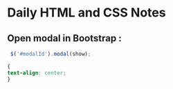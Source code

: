 # Daily HTML and CSS Notes

## Open modal in Bootstrap :
```js
 $('#modalId').modal(show);
```

```css
{
text-align: center;
}
```
<!--stackedit_data:
eyJwcm9wZXJ0aWVzIjoiZXh0ZW5zaW9uczpcbiAgcHJlc2V0Oi
BnZm1cbiIsImhpc3RvcnkiOlstMjE0NTc2NzA5NCwtMTY3Njg5
OTA3MiwtMTQ2MjI3MDI2MiwxNjc5MDA3OTU5LDM3NzU3MjA4NS
wtNTQxMzk5NjE1LDY1MzI3NTYxMV19
-->